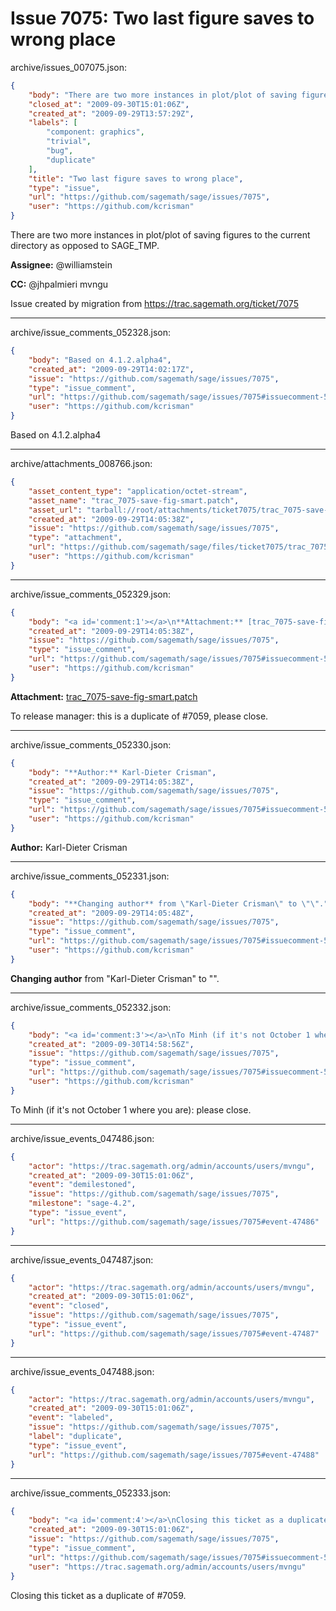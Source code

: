 # Issue 7075: Two last figure saves to wrong place

archive/issues_007075.json:
```json
{
    "body": "There are two more instances in plot/plot of saving figures to the current directory as opposed to SAGE_TMP.\n\n**Assignee:** @williamstein\n\n**CC:**  @jhpalmieri mvngu\n\nIssue created by migration from https://trac.sagemath.org/ticket/7075\n\n",
    "closed_at": "2009-09-30T15:01:06Z",
    "created_at": "2009-09-29T13:57:29Z",
    "labels": [
        "component: graphics",
        "trivial",
        "bug",
        "duplicate"
    ],
    "title": "Two last figure saves to wrong place",
    "type": "issue",
    "url": "https://github.com/sagemath/sage/issues/7075",
    "user": "https://github.com/kcrisman"
}
```
There are two more instances in plot/plot of saving figures to the current directory as opposed to SAGE_TMP.

**Assignee:** @williamstein

**CC:**  @jhpalmieri mvngu

Issue created by migration from https://trac.sagemath.org/ticket/7075





---

archive/issue_comments_052328.json:
```json
{
    "body": "Based on 4.1.2.alpha4",
    "created_at": "2009-09-29T14:02:17Z",
    "issue": "https://github.com/sagemath/sage/issues/7075",
    "type": "issue_comment",
    "url": "https://github.com/sagemath/sage/issues/7075#issuecomment-52328",
    "user": "https://github.com/kcrisman"
}
```

Based on 4.1.2.alpha4



---

archive/attachments_008766.json:
```json
{
    "asset_content_type": "application/octet-stream",
    "asset_name": "trac_7075-save-fig-smart.patch",
    "asset_url": "tarball://root/attachments/ticket7075/trac_7075-save-fig-smart.patch",
    "created_at": "2009-09-29T14:05:38Z",
    "issue": "https://github.com/sagemath/sage/issues/7075",
    "type": "attachment",
    "url": "https://github.com/sagemath/sage/files/ticket7075/trac_7075-save-fig-smart.patch",
    "user": "https://github.com/kcrisman"
}
```



---

archive/issue_comments_052329.json:
```json
{
    "body": "<a id='comment:1'></a>\n**Attachment:** [trac_7075-save-fig-smart.patch](https://github.com/sagemath/sage/files/ticket7075/trac_7075-save-fig-smart.patch)\n\nTo release manager: this is a duplicate of #7059, please close.",
    "created_at": "2009-09-29T14:05:38Z",
    "issue": "https://github.com/sagemath/sage/issues/7075",
    "type": "issue_comment",
    "url": "https://github.com/sagemath/sage/issues/7075#issuecomment-52329",
    "user": "https://github.com/kcrisman"
}
```

<a id='comment:1'></a>
**Attachment:** [trac_7075-save-fig-smart.patch](https://github.com/sagemath/sage/files/ticket7075/trac_7075-save-fig-smart.patch)

To release manager: this is a duplicate of #7059, please close.



---

archive/issue_comments_052330.json:
```json
{
    "body": "**Author:** Karl-Dieter Crisman",
    "created_at": "2009-09-29T14:05:38Z",
    "issue": "https://github.com/sagemath/sage/issues/7075",
    "type": "issue_comment",
    "url": "https://github.com/sagemath/sage/issues/7075#issuecomment-52330",
    "user": "https://github.com/kcrisman"
}
```

**Author:** Karl-Dieter Crisman



---

archive/issue_comments_052331.json:
```json
{
    "body": "**Changing author** from \"Karl-Dieter Crisman\" to \"\".",
    "created_at": "2009-09-29T14:05:48Z",
    "issue": "https://github.com/sagemath/sage/issues/7075",
    "type": "issue_comment",
    "url": "https://github.com/sagemath/sage/issues/7075#issuecomment-52331",
    "user": "https://github.com/kcrisman"
}
```

**Changing author** from "Karl-Dieter Crisman" to "".



---

archive/issue_comments_052332.json:
```json
{
    "body": "<a id='comment:3'></a>\nTo Minh (if it's not October 1 where you are): please close.",
    "created_at": "2009-09-30T14:58:56Z",
    "issue": "https://github.com/sagemath/sage/issues/7075",
    "type": "issue_comment",
    "url": "https://github.com/sagemath/sage/issues/7075#issuecomment-52332",
    "user": "https://github.com/kcrisman"
}
```

<a id='comment:3'></a>
To Minh (if it's not October 1 where you are): please close.



---

archive/issue_events_047486.json:
```json
{
    "actor": "https://trac.sagemath.org/admin/accounts/users/mvngu",
    "created_at": "2009-09-30T15:01:06Z",
    "event": "demilestoned",
    "issue": "https://github.com/sagemath/sage/issues/7075",
    "milestone": "sage-4.2",
    "type": "issue_event",
    "url": "https://github.com/sagemath/sage/issues/7075#event-47486"
}
```



---

archive/issue_events_047487.json:
```json
{
    "actor": "https://trac.sagemath.org/admin/accounts/users/mvngu",
    "created_at": "2009-09-30T15:01:06Z",
    "event": "closed",
    "issue": "https://github.com/sagemath/sage/issues/7075",
    "type": "issue_event",
    "url": "https://github.com/sagemath/sage/issues/7075#event-47487"
}
```



---

archive/issue_events_047488.json:
```json
{
    "actor": "https://trac.sagemath.org/admin/accounts/users/mvngu",
    "created_at": "2009-09-30T15:01:06Z",
    "event": "labeled",
    "issue": "https://github.com/sagemath/sage/issues/7075",
    "label": "duplicate",
    "type": "issue_event",
    "url": "https://github.com/sagemath/sage/issues/7075#event-47488"
}
```



---

archive/issue_comments_052333.json:
```json
{
    "body": "<a id='comment:4'></a>\nClosing this ticket as a duplicate of #7059.",
    "created_at": "2009-09-30T15:01:06Z",
    "issue": "https://github.com/sagemath/sage/issues/7075",
    "type": "issue_comment",
    "url": "https://github.com/sagemath/sage/issues/7075#issuecomment-52333",
    "user": "https://trac.sagemath.org/admin/accounts/users/mvngu"
}
```

<a id='comment:4'></a>
Closing this ticket as a duplicate of #7059.
